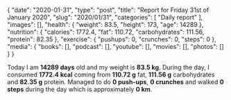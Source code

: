 {
    "date": "2020-01-31",
    "type": "post",
    "title": "Report for Friday 31st of January 2020",
    "slug": "2020\/01\/31",
    "categories": [
        "Daily report"
    ],
    "images": [],
    "health": {
        "weight": 83.5,
        "height": 173,
        "age": 14289
    },
    "nutrition": {
        "calories": 1772.4,
        "fat": 110.72,
        "carbohydrates": 111.56,
        "protein": 82.35
    },
    "exercise": {
        "pushups": 0,
        "crunches": 0,
        "steps": 0
    },
    "media": {
        "books": [],
        "podcast": [],
        "youtube": [],
        "movies": [],
        "photos": []
    }
}

Today I am <strong>14289 days</strong> old and my weight is <strong>83.5 kg</strong>. During the day, I consumed <strong>1772.4 kcal</strong> coming from <strong>110.72 g</strong> fat, <strong>111.56 g</strong> carbohydrates and <strong>82.35 g</strong> protein. Managed to do <strong>0 push-ups</strong>, <strong>0 crunches</strong> and walked <strong>0 steps</strong> during the day which is approximately <strong>0 km</strong>.